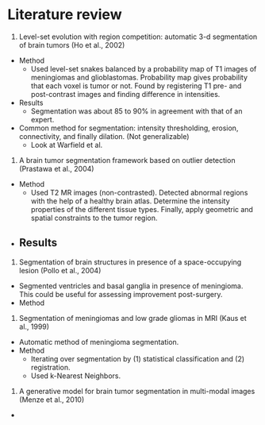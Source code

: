 # Literature review

1. Level-set evolution with region competition: automatic 3-d segmentation of brain tumors (Ho et al., 2002)
  - Method
    - Used level-set snakes balanced by a probability map of T1 images of meningiomas and glioblastomas. Probability map gives probability that each voxel is tumor or not. Found by registering T1 pre- and post-contrast images and finding difference in intensities.
  - Results
    - Segmentation was about 85 to 90% in agreement with that of an expert.
  - Common method for segmentation: intensity thresholding, erosion, connectivity, and finally dilation. (Not generalizable)
    - Look at Warfield et al.

1. A brain tumor segmentation framework based on outlier detection (Prastawa et al., 2004)
  - Method
    - Used T2 MR images (non-contrasted). Detected abnormal regions with the help of a healthy brain atlas. Determine the intensity properties of the different tissue types. Finally, apply geometric and spatial constraints to the tumor region.
  - Results
    -

1. Segmentation of brain structures in presence of a space-occupying lesion (Pollo et al., 2004)
  - Segmented ventricles and basal ganglia in presence of meningioma. This could be useful for assessing improvement post-surgery.
  - Method

1. Segmentation of meningiomas and low grade gliomas in MRI (Kaus et al., 1999)
  - Automatic method of meningioma segmentation.
  - Method
    - Iterating over segmentation by (1) statistical classification and (2) registration.
    - Used k-Nearest Neighbors.

1. A generative model for brain tumor segmentation in multi-modal images (Menze et al., 2010)
  -

